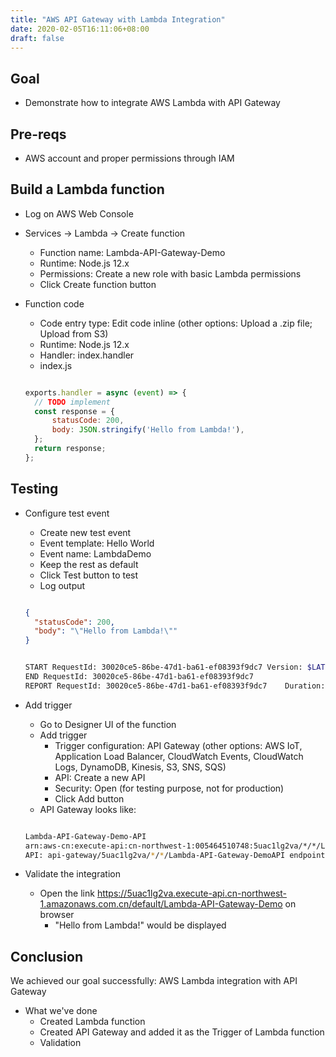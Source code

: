 ```yaml
---
title: "AWS API Gateway with Lambda Integration"
date: 2020-02-05T16:11:06+08:00
draft: false
---
```


## Goal

- Demonstrate how to integrate AWS Lambda with API Gateway

## Pre-reqs

- AWS account and proper permissions through IAM
  
## Build a Lambda function

- Log on AWS Web Console
- Services -> Lambda -> Create function
  - Function name: Lambda-API-Gateway-Demo
  - Runtime: Node.js 12.x
  - Permissions: Create a new role with basic Lambda permissions
  - Click Create function button

- Function code
  - Code entry type: Edit code inline (other options: Upload a .zip file; Upload from S3)
  - Runtime: Node.js 12.x
  - Handler: index.handler
  - index.js

  ``` javascript

  exports.handler = async (event) => {
    // TODO implement
    const response = {
        statusCode: 200,
        body: JSON.stringify('Hello from Lambda!'),
    };
    return response;
  };

  ```

## Testing

- Configure test event
  - Create new test event
  - Event template: Hello World
  - Event name: LambdaDemo
  - Keep the rest as default
  - Click Test button to test
  - Log output

  ``` JSON

  {
    "statusCode": 200,
    "body": "\"Hello from Lambda!\""
  }

  ```

  ``` Bash

  START RequestId: 30020ce5-86be-47d1-ba61-ef08393f9dc7 Version: $LATEST
  END RequestId: 30020ce5-86be-47d1-ba61-ef08393f9dc7
  REPORT RequestId: 30020ce5-86be-47d1-ba61-ef08393f9dc7	Duration: 2.99 ms	Billed Duration: 100 ms	Memory Size: 128 MB	Max Memory Used: 64 MB	Init Duration: 423.93 ms

  ```

- Add trigger
  - Go to Designer UI of the function
  - Add trigger
    - Trigger configuration: API Gateway (other options: AWS IoT, Application Load Balancer, CloudWatch Events, CloudWatch Logs, DynamoDB, Kinesis, S3, SNS, SQS)
    - API: Create a new API
    - Security: Open (for testing purpose, not for production)
    - Click Add button
  - API Gateway looks like:

  ``` Bash

  Lambda-API-Gateway-Demo-API
  arn:aws-cn:execute-api:cn-northwest-1:005464510748:5uac1lg2va/*/*/Lambda-API-Gateway-Demo
  API: api-gateway/5uac1lg2va/*/*/Lambda-API-Gateway-DemoAPI endpoint: https://5uac1lg2va.execute-api.cn-northwest-1.amazonaws.com.cn/default/Lambda-API-Gateway-Demo API name: Lambda-API-Gateway-Demo-API

  ```

- Validate the integration

  - Open the link https://5uac1lg2va.execute-api.cn-northwest-1.amazonaws.com.cn/default/Lambda-API-Gateway-Demo on browser
    - "Hello from Lambda!" would be displayed

## Conclusion

We achieved our goal successfully: AWS Lambda integration with API Gateway

- What we've done
  - Created Lambda function
  - Created API Gateway and added it as the Trigger of Lambda function
  - Validation